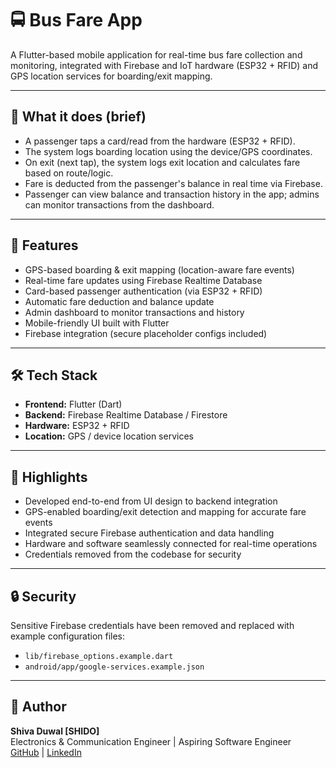 # 🚍 Bus Fare App

A Flutter-based mobile application for real-time bus fare collection and monitoring, integrated with Firebase and IoT hardware (ESP32 + RFID) and GPS location services for boarding/exit mapping.

---

## 📱 What it does (brief)
- A passenger taps a card/read from the hardware (ESP32 + RFID).
- The system logs boarding location using the device/GPS coordinates.
- On exit (next tap), the system logs exit location and calculates fare based on route/logic.
- Fare is deducted from the passenger's balance in real time via Firebase.
- Passenger can view balance and transaction history in the app; admins can monitor transactions from the dashboard.

---

## 📱 Features
- GPS-based boarding & exit mapping (location-aware fare events)
- Real-time fare updates using Firebase Realtime Database
- Card-based passenger authentication (via ESP32 + RFID)
- Automatic fare deduction and balance update
- Admin dashboard to monitor transactions and history
- Mobile-friendly UI built with Flutter
- Firebase integration (secure placeholder configs included)

---

## 🛠 Tech Stack
- **Frontend:** Flutter (Dart)  
- **Backend:** Firebase Realtime Database / Firestore  
- **Hardware:** ESP32 + RFID  
- **Location:** GPS / device location services

---

## 📂 Highlights
- Developed end-to-end from UI design to backend integration
- GPS-enabled boarding/exit detection and mapping for accurate fare events
- Integrated secure Firebase authentication and data handling
- Hardware and software seamlessly connected for real-time operations
- Credentials removed from the codebase for security

---

## 🔒 Security
Sensitive Firebase credentials have been removed and replaced with example configuration files:
- `lib/firebase_options.example.dart`
- `android/app/google-services.example.json`

---

## 👤 Author
**Shiva Duwal [SHIDO]**  
Electronics & Communication Engineer | Aspiring Software Engineer  
[GitHub](https://github.com/duwalshiva) | [LinkedIn](https://linkedin.com/in/shiva-duwal-0255b7379)
